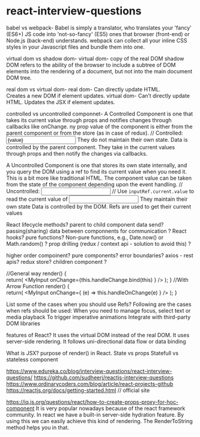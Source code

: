# react-interview-questions

babel vs webpack-
Babel is simply a translator, who translates your 'fancy' (ES6+) JS code into 'not-so-fancy' (ES5) ones that browser (front-end) or Node.js (back-end) understands.
webpack can collect all your inline CSS styles in your Javascript files and bundle them into one.

virtual dom vs shadow dom-
virtual dom- copy of the real DOM
shadow DOM refers to the ability of the browser to include a subtree of DOM elements into the rendering of a document, but not into the main document DOM tree.

real dom vs virtual dom-
real dom-
Can directly update HTML.	
Creates a new DOM if element updates.
 virtual dom- 
Can’t directly update HTML.
Updates the JSX if element updates.

controlled vs uncontrolled componnet-
A Controlled Component is one that takes its current value through props and notifies changes through callbacks like onChange.
ny prop value of the component is either from the parent component or from the store (as in case of redux).
// Controlled:
<input type="text" value={value} onChange={handleChange} />
They do not maintain their own state.
Data is controlled by the parent component.
They take in the current values through props and then notify the changes via callbacks.

A Uncontrolled Component is one that stores its own state internally, and you query the DOM using a ref to find its current value when you need it. 
This is a bit more like traditional HTML. The component value can be taken from the state of the component depending upon the event handling.
// Uncontrolled:
<input type="text" defaultValue="foo" ref={inputRef} />
// Use `inputRef.current.value` to read the current value of <input>
They maintain their own state
Data is controlled by the DOM.
Refs are used to get their current values

React lifecycle methods?
parent to child component data send?
passing(sharing) data between componnents for communication ?
React hooks?
pure functions?
Non-pure functions, e.g., Date.now() or Math.random() ?
prop drilling (redux / context api - solution to avoid this) ?

higher order compoinent?
pure components?
error boundaries?
axios - rest apis?
redux store?
children component ?

//General way
render() {    
    return(
        <MyInput onChange={this.handleChange.bind(this) } />
    );
}
//With Arrow Function
render() {  
    return(
        <MyInput onChange={ (e) => this.handleOnChange(e) } />
    );
}

List some of the cases when you should use Refs?
Following are the cases when refs should be used:
When you need to manage focus, select text or media playback
To trigger imperative animations
Integrate with third-party DOM libraries

features of React? 
It uses the virtual DOM instead of the real DOM.
It uses server-side rendering.
It follows uni-directional data flow or data binding

What is JSX?
purpose of render() in React.
State vs props
Statefull vs stateless component

https://www.edureka.co/blog/interview-questions/react-interview-questions/
https://github.com/sudheerj/reactjs-interview-questions
https://www.ordinarycoders.com/blog/article/react-projects-github
https://reactjs.org/docs/getting-started.html    // official site

https://iq.js.org/questions/react/how-to-create-props-proxy-for-hoc-component
It is very popular nowadays because of the react framework community. In react we have a built-in server-side hydration feature. 
By using this we can easily achieve this kind of rendering. The RenderToString method helps you in that.

